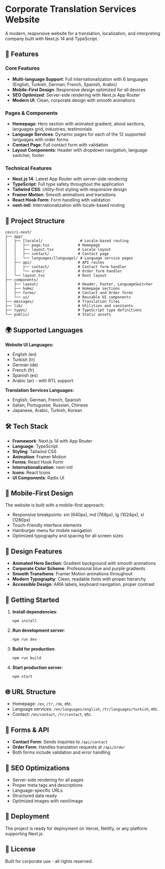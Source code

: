 # Corporate Translation Services Website

A modern, responsive website for a translation, localization, and interpreting company built with Next.js 14 and TypeScript.

## 🚀 Features

### Core Features
- **Multi-language Support**: Full internationalization with 6 languages (English, Turkish, German, French, Spanish, Arabic)
- **Mobile-First Design**: Responsive design optimized for all devices
- **SEO Optimized**: Server-side rendering with Next.js App Router
- **Modern UI**: Clean, corporate design with smooth animations

### Pages & Components
- **Homepage**: Hero section with animated gradient, about sections, languages grid, industries, testimonials
- **Language Services**: Dynamic pages for each of the 12 supported languages with order forms
- **Contact Page**: Full contact form with validation
- **Layout Components**: Header with dropdown navigation, language switcher, footer

### Technical Features
- **Next.js 14**: Latest App Router with server-side rendering
- **TypeScript**: Full type safety throughout the application
- **Tailwind CSS**: Utility-first styling with responsive design
- **Framer Motion**: Smooth animations and transitions
- **React Hook Form**: Form handling with validation
- **next-intl**: Internationalization with locale-based routing

## 📁 Project Structure

```
ceviri-next/
├── app/
│   ├── [locale]/                 # Locale-based routing
│   │   ├── page.tsx             # Homepage
│   │   ├── layout.tsx           # Locale layout
│   │   ├── contact/             # Contact page
│   │   └── languages/[language]/ # Language service pages
│   ├── api/                     # API routes
│   │   ├── contact/             # Contact form handler
│   │   └── order/               # Order form handler
│   └── layout.tsx               # Root layout
├── components/
│   ├── layout/                  # Header, Footer, LanguageSwitcher
│   ├── home/                    # Homepage sections
│   ├── forms/                   # Contact and Order forms
│   └── ui/                      # Reusable UI components
├── messages/                    # Translation files
├── lib/                         # Utilities and constants
├── types/                       # TypeScript type definitions
└── public/                      # Static assets
```

## 🌍 Supported Languages

**Website UI Languages:**
- English (en)
- Turkish (tr)  
- German (de)
- French (fr)
- Spanish (es)
- Arabic (ar) - with RTL support

**Translation Services Languages:**
- English, German, French, Spanish
- Italian, Portuguese, Russian, Chinese
- Japanese, Arabic, Turkish, Korean

## 🛠️ Tech Stack

- **Framework**: Next.js 14 with App Router
- **Language**: TypeScript
- **Styling**: Tailwind CSS
- **Animation**: Framer Motion
- **Forms**: React Hook Form
- **Internationalization**: next-intl
- **Icons**: React Icons
- **UI Components**: Radix UI

## 📱 Mobile-First Design

The website is built with a mobile-first approach:
- Responsive breakpoints: sm (640px), md (768px), lg (1024px), xl (1280px)
- Touch-friendly interface elements
- Hamburger menu for mobile navigation
- Optimized typography and spacing for all screen sizes

## 🎨 Design Features

- **Animated Hero Section**: Gradient background with smooth animations
- **Corporate Color Scheme**: Professional blue and purple gradients
- **Smooth Transitions**: Framer Motion animations throughout
- **Modern Typography**: Clean, readable fonts with proper hierarchy
- **Accessible Design**: ARIA labels, keyboard navigation, proper contrast

## 🔧 Getting Started

1. **Install dependencies**:
   ```bash
   npm install
   ```

2. **Run development server**:
   ```bash
   npm run dev
   ```

3. **Build for production**:
   ```bash
   npm run build
   ```

4. **Start production server**:
   ```bash
   npm start
   ```

## 🌐 URL Structure

- Homepage: `/en`, `/tr`, `/de`, etc.
- Language services: `/en/languages/english`, `/tr/languages/turkish`, etc.
- Contact: `/en/contact`, `/tr/contact`, etc.

## 📧 Forms & API

- **Contact Form**: Sends inquiries to `/api/contact`
- **Order Form**: Handles translation requests at `/api/order`
- Both forms include validation and error handling

## 🎯 SEO Optimizations

- Server-side rendering for all pages
- Proper meta tags and descriptions
- Language-specific URLs
- Structured data ready
- Optimized images with next/image

## 🚀 Deployment

The project is ready for deployment on Vercel, Netlify, or any platform supporting Next.js.

## 📝 License

Built for corporate use - all rights reserved.